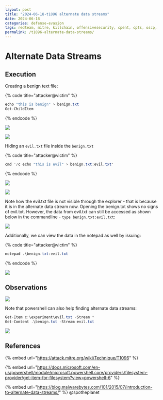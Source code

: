 ```yaml
---
layout: post
title: "2024-06-18-t1096 alternate data streams"
date: 2024-06-18
categories: defense-evasion
tags: redteam, mitre, killchain, offensivesecurity, cpent, cpts, oscp, exploit
permalink: /t1096-alternate-data-streams/
---
```


# Alternate Data Streams

## Execution

Creating a benign text file:

{% code title="attacker@victim" %}
```csharp
echo "this is benign" > benign.txt
Get-ChildItem
```
{% endcode %}

![](../../.gitbook/assets/ads-benign.png)

![](broken-reference)

Hiding an `evil.txt` file inside the `benign.txt`

{% code title="attacker@victim" %}
```csharp
cmd '/c echo "this is evil" > benign.txt:evil.txt'
```
{% endcode %}

![](../../.gitbook/assets/ads-evil.png)

![](broken-reference)

Note how the evil.txt file is not visible through the explorer - that is because it is in the alternate data stream now. Opening the benign.txt shows no signs of evil.txt. However, the data from evil.txt can still be accessed as shown below in the commandline - `type benign.txt:evil.txt`:

![](../../.gitbook/assets/ads-evil-2.png)

Additionally, we can view the data in the notepad as well by issuing:

{% code title="attacker@victim" %}
```csharp
notepad .\benign.txt:evil.txt
```
{% endcode %}

![](../../.gitbook/assets/ads-evil3.png)

## Observations

![](../../.gitbook/assets/ads-commandline.png)

Note that powershell can also help finding alternate data streams:

```csharp
Get-Item c:\experiment\evil.txt -Stream *
Get-Content .\benign.txt -Stream evil.txt
```

![](../../.gitbook/assets/ads-powershell.png)

## References

{% embed url="https://attack.mitre.org/wiki/Technique/T1096" %}

{% embed url="https://docs.microsoft.com/en-us/powershell/module/microsoft.powershell.core/providers/filesystem-provider/get-item-for-filesystem?view=powershell-6" %}

{% embed url="https://blog.malwarebytes.com/101/2015/07/introduction-to-alternate-data-streams/" %}
@spotheplanet

